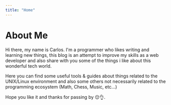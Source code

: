 ```yaml
---
title: "Home"
---
```


# About Me

Hi there, my name is Carlos. I'm a programmer who likes writing and learning new things, this blog is an attempt to improve my skills as a web developer and also share with you some of the things i like about this wonderful tech world.

Here you can find some useful tools & guides about things related to the UNIX/Linux environment and also some others not necessarily related to the programming ecosystem (Math, Chess, Music, etc...)

Hope you like it and thanks for passing by 😔👌.
